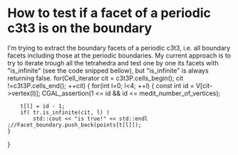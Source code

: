 
# How to test if a facet of a periodic c3t3 is on the boundary

I'm trying to extract the boundary facets of a periodic c3t3, i.e. all boundary facets including those at the periodic boundaries. My current approach is to try to iterate trough all the tetrahedra and test one by one its facets with "is_infinite" (see the code snipped bellow), but  "is_infinite" is always returning false.
for(Cell_iterator cit = c3t3P.cells_begin(); cit !=c3t3P.cells_end(); ++cit) {
    for(int l=0; l<4; ++l) {
        const int id = V[cit->vertex(l)];
        CGAL_assertion(1 <= id && id <= medit_number_of_vertices);

        t[l] = id - 1;
        if( tr.is_infinite(cit, l) )
            std::cout << "is true!" << std::endl ;//Facet_boundary.push_back(points[t[l]]);
    }
}


        